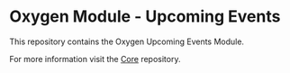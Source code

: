 # Oxygen Module - Upcoming Events

This repository contains the Oxygen Upcoming Events Module.

For more information visit the [Core](https://github.com/oxygen-cms/core) repository.